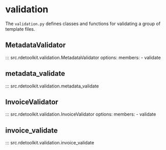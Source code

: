# validation

The `validation.py` defines classes and functions for validating a group of template files.

## MetadataValidator

::: src.rdetoolkit.validation.MetadataValidator
    options:
        members:
            - validate

## metadata_validate

::: src.rdetoolkit.validation.metadata_validate

## InvoiceValidator

::: src.rdetoolkit.validation.InvoiceValidator
    options:
        members:
            - validate

## invoice_validate

::: src.rdetoolkit.validation.invoice_validate
